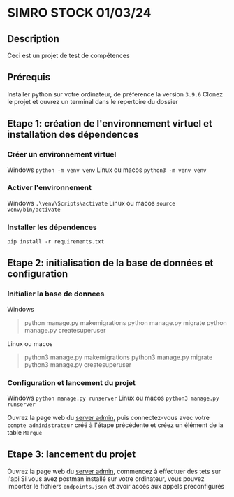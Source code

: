 # SIMRO STOCK 01/03/24

## Description
Ceci est un projet de test de compétences

## Prérequis
Installer python sur votre ordinateur, de préference la version `3.9.6`
Clonez le projet et ouvrez un terminal dans le repertoire du dossier

## Etape 1: création de l'environnement virtuel et installation des dépendences
### Créer un environnement virtuel
Windows `python -m venv venv`
Linux ou macos `python3 -m venv venv`

### Activer l'environnement
Windows `.\venv\Scripts\activate`
Linux ou macos `source venv/bin/activate`

### Installer les dépendences
`pip install -r requirements.txt`


## Etape 2: initialisation de la base de données et configuration
### Initialier la base de donnees
Windows
> python manage.py makemigrations
> python manage.py migrate
> python manage.py createsuperuser

Linux ou macos
> python3 manage.py makemigrations
> python3 manage.py migrate
> python3 manage.py createsuperuser

### Configuration et lancement du projet
Windows `python manage.py runserver`
Linux ou macos `python3 manage.py runserver`

Ouvrez la page web du [server admin](http://127.0.0.1:8000/admin/), puis connectez-vous avec votre `compte administrateur` créé à l'étape précédente et créez un élément de la table `Marque`


## Etape 3: lancement du projet
Ouvrez la page web du [server admin](http://127.0.0.1:8000/), commencez à effectuer des tets sur l'api
Si vous avez postman installé sur votre ordinateur, vous pouvez importer le fichiers `endpoints.json` et avoir accès aux appels preconfigurés